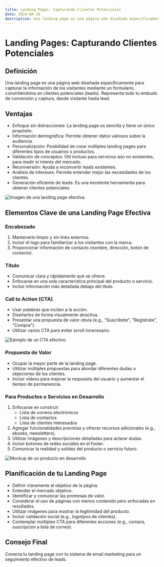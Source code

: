 ```yaml
---
title: Landing Pages. Capturando Clientes Potenciales
date: 2024-08-10
description: Una landing page es una página web diseñada específicamente para capturar la información de los visitantes mediante un formulario, convirtiéndolos en clientes potenciales (leads). 
---
```

# Landing Pages: Capturando Clientes Potenciales

## Definición
Una landing page es una página web diseñada específicamente para capturar la información de los visitantes mediante un formulario, convirtiéndolos en clientes potenciales (leads). Representa todo tu embudo de conversión y captura, desde visitante hasta lead.

## Ventajas
- Enfoque sin distracciones: La landing page es sencilla y tiene un único propósito.
- Información demográfica: Permite obtener datos valiosos sobre la audiencia.
- Personalización: Posibilidad de crear múltiples landing pages para diferentes tipos de usuarios o productos.
- Validación de conceptos: Útil incluso para servicios aún no existentes, para medir el interés del mercado.
- Reconversión: Ayuda a reconvertir leads existentes.
- Análisis de intereses: Permite entender mejor las necesidades de los clientes.
- Generación eficiente de leads: Es una excelente herramienta para obtener clientes potenciales.

![Imagen de una landing page efectiva](https://www.themexpert.com/images/blog/71541/landing_pages.jpg)

## Elementos Clave de una Landing Page Efectiva

### Encabezado
1. Mantenerlo limpio y sin links externos.
2. Incluir el logo para familiarizar a los visitantes con la marca.
3. Proporcionar información de contacto (nombre, dirección, botón de contacto).

### Título
- Comunicar clara y rápidamente qué se ofrece.
- Enfocarse en una sola característica principal del producto o servicio.
- Incluir información más detallada debajo del título.

### Call to Action (CTA)
- Usar palabras que inciten a la acción.
- Diseñarlos de forma visualmente atractiva.
- Presentar una propuesta de valor obvia (e.g., "Suscríbete", "Regístrate", "Compra").
- Utilizar varios CTA para evitar scroll innecesario.

![Ejemplo de un CTA efectivo](https://cdn.prod.website-files.com/63e5262adcfc2a6b8eff6993/63efda7cb7d12012dabe51b9_Screen-Shot-2021-10-26-at-1.48.45-PM-1030x570.png)

### Propuesta de Valor
- Ocupar la mayor parte de la landing page.
- Utilizar múltiples propuestas para abordar diferentes dudas o objeciones de los clientes.
- Incluir videos para mejorar la respuesta del usuario y aumentar el tiempo de permanencia.

### Para Productos o Servicios en Desarrollo
1. Enfocarse en construir:
   - Lista de correos electrónicos
   - Lista de contactos
   - Lista de clientes interesados
2. Agregar funcionalidades previstas y ofrecer recursos adicionales (e.g., ebooks, newsletters).
3. Utilizar imágenes y descripciones detalladas para aclarar dudas.
4. Incluir botones de redes sociales en el footer.
5. Comunicar la realidad y solidez del producto o servicio futuro.

![Mockup de un producto en desarrollo](https://mockuptree.com/wp-content/uploads/2020/01/website-mockup-psd.jpg)

## Planificación de tu Landing Page
- Definir claramente el objetivo de la página.
- Entender el mercado objetivo.
- Identificar y comunicar las promesas de valor.
- Considerar el uso de páginas con menos contenido pero enfocadas en resultados.
- Utilizar imágenes para mostrar la legitimidad del producto.
- Incluir validación social (e.g., logotipos de clientes).
- Contemplar múltiples CTA para diferentes acciones (e.g., compra, suscripción a lista de correo).

## Consejo Final
Conecta tu landing page con tu sistema de email marketing para un seguimiento efectivo de leads.